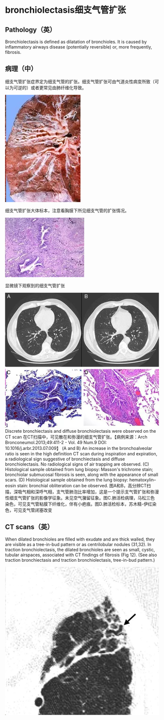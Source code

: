 # bronchiolectasis细支气管扩张

## Pathology（英）
Bronchiolectasis is defined as dilatation of bronchioles. It is caused by inflammatory airways disease (potentially reversible) or, more frequently, fibrosis.

## 病理（中）
 细支气管扩张症界定为细支气管的扩张。细支气管扩张可由气道炎性病变所致（可以为可逆的）或者更常见由肺纤维化导致。

![](./_image/2017-05-15-16-43-35.jpg)

细支气管扩张大体标本，注意看胸膜下所见细支气管的扩张情况。

![](./_image/2017-05-15-16-43-56.jpg)

显微镜下观察到的细支气管扩张


![](./_image/2017-05-15-16-44-17.jpg)
Discrete bronchiectasis and diffuse bronchiolectasis were observed on the CT scan 
在CT扫描中，可见散在和弥漫的细支气管扩张。【病例来源：Arch Bronconeumol.2013;49:411-2 - Vol. 49 Num.9 DOI: 10.1016/j.arbr.2013.07.009】
(A and B) An increase in the bronchoalveolar ratio is seen in the high definition CT scan during inspiration and expiration, a radiological sign suggestive of bronchiectasis and diffuse bronchiolectasis. No radiological signs of air trapping are observed. (C) Histological sample obtained from lung biopsy: Masson's trichrome stain; bronchiolar submucosal fibrosis is seen, along with the appearance of small scars. (D) Histological sample obtained from the lung biopsy: hematoxylin–eosin stain: bronchial obliteration can be observed.
图A和B，高分辨CT扫描，深吸气相和深呼气相，支气管肺泡比率增加，这是一个提示支气管扩张和弥漫性细支气管扩张的影像学征象。未见空气潴留征象。图C.肺活检病理，马松三色染色，可见支气管粘膜下纤维化，伴有小疤痕。图D.肺活检标本，苏木精-伊红染色，可见支气管闭塞改变

##  CT scans（英）
When dilated bronchioles are filled with exudate and are thick walled, they are visible as a tree-in-bud pattern or as centrilobular nodules (31,32). In traction bronchiolectasis, the dilated bronchioles are seen as small, cystic, tubular airspaces, associated with CT findings of fibrosis (Fig 12). (See also traction bronchiectasis and traction bronchiolectasis, tree-in-bud pattern.)


![](./_image/2017-05-15-16-45-42.jpg)





